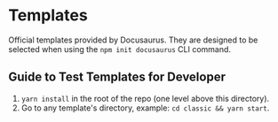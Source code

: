 # Templates

Official templates provided by Docusaurus. They are designed to be selected when using the `npm init docusaurus` CLI command.

## Guide to Test Templates for Developer

1. `yarn install` in the root of the repo (one level above this directory).
2. Go to any template's directory, example: `cd classic && yarn start`.
